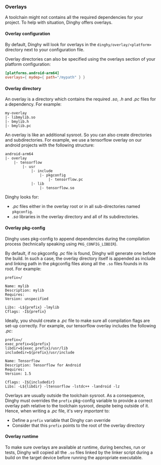 ### Overlays

A toolchain might not contains all the required dependencies for your project. To help with situation, Dinghy offers overlays.

#### Overlay configuration

By default, Dinghy will look for overlays in the `dinghy/overlay/<platform>` directory next to your configuration file.

Overlay directories can also be specified using the overlays section of your platform configuration:
```toml
[platforms.android-arm64]
overlays={ mydep={ path="/mypath" } } 
```

#### Overlay directory

An overlay is a directory which contains the required *.so*, *.h* and *.pc* files for a dependency. For example:
```
my-overlay
|- libmylib.so
|- bmylib.h
|- bmylib.pc
```

An overlay is like an additional sysroot. So you can also create directories and subdirectories. For example, we use a tensorflow overlay on our android projects with the following structure:
```
android-arm64
|- overlay
    |- tensorflow
        |- usr
            |- include
                |- pkgconfig
                    |- tensorflow.pc
            |- lib
                |- tensorflow.so
```

Dinghy looks for:
- *.pc* files either in the overlay root or in all sub-directories named `pkgconfig`.
- *.so* libraries in the overlay directory and all of its subdirectories.

#### Overlay pkg-config

Dinghy uses pkg-config to append dependencies during the compilation process (technically speaking using `PKG_CONFIG_LIBDIR`).

By default, if no pkgconfig *.pc* file is found, Dinghy will generate one before the build. In such a case, the overlay directory itself is appended as include and linking path in the pkgconfig files along all the `.so` files founds in its root. For example:
```
prefix=/

Name: mylib
Description: mylib
Requires:
Version: unspecified

Libs: -L${prefix} -lmylib
Cflags: -I${prefix}
```

Ideally, you should create a *.pc* file to make sure all compilation flags are set-up correctly. For example, our tensorflow overlay includes the following *.pc*:
```
prefix=/
exec_prefix=${prefix}
libdir=${exec_prefix}/usr/lib
includedir=${prefix}/usr/include

Name: Tensorflow
Description: Tensorflow for Android
Requires:
Version: 1.5

Cflags: -I${includedir}
Libs: -L${libdir} -ltensorflow -lstdc++ -landroid -lz
```

Overlays are usually outside the toolchain sysroot. As a consequence, Dinghy must overrides the `prefix` pkg-config variable to provide a correct overlay path relative to the toolchain sysroot, despite being outside of it.
Hence, when writing a *.pc* file, it's very *important* to:
- Define a `prefix` variable that Dinghy can override
- Consider that this `prefix` points to the root of the overlay directory

#### Overlay runtime

To make sure overlays are available at runtime, during benches, run or tests, Dinghy will copied all the `.so` files linked by the linker script during a build on the target device before running the appropriate executable.


